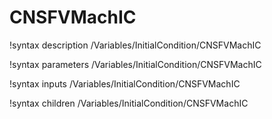 <!-- MOOSE Documentation Stub: Remove this when content is added. -->

# CNSFVMachIC
!syntax description /Variables/InitialCondition/CNSFVMachIC

!syntax parameters /Variables/InitialCondition/CNSFVMachIC

!syntax inputs /Variables/InitialCondition/CNSFVMachIC

!syntax children /Variables/InitialCondition/CNSFVMachIC
